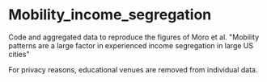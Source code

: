 # Mobility_income_segregation

Code and aggregated data to reproduce the figures of Moro et al. "Mobility patterns are a large factor in experienced income segregation in large US cities"

For privacy reasons, educational venues are removed from individual data.



